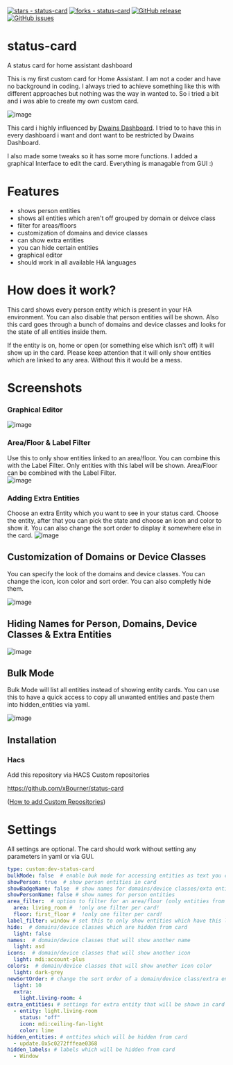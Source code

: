 [![stars - status-card](https://img.shields.io/github/stars/xBourner/status-card?style=for-the-badge)](https://github.com/xBourner/status-card)
[![forks - status-card](https://img.shields.io/github/forks/xBourner/status-card?style=for-the-badge)](https://github.com/xBourner/status-card)
[![GitHub release](https://img.shields.io/github/release/xBourner/status-card?style=for-the-badge)](https://github.com/xBourner/status-card/releases/)
[![GitHub issues](https://img.shields.io/github/issues/xBourner/status-card?style=for-the-badge)](https://github.com/xBourner/status-card/issues)
# status-card

A status card for home assistant dashboard

This is my first custom card for Home Assistant.
I am not a coder and have no background in coding. I always tried to achieve something like this with different approaches but nothing was the way in wanted to.
So i tried a bit and i was able to create my own custom card.

![image](https://github.com/user-attachments/assets/32335d69-4286-4b92-9bb4-eccf0730ff87)

This card i highly influenced by [Dwains Dashboard](https://github.com/dwainscheeren/dwains-lovelace-dashboard).
I tried to to have this in every dashboard i want and dont want to be restricted by Dwains Dashboard.

I also made some tweaks so it has some more functions.
I added a graphical Interface to edit the card. Everything is managable from GUI :)

# Features
 - shows person entities
 - shows all entities which aren't off grouped by domain or deivce class
 - filter for areas/floors
 - customization of domains and device classes
 - can show extra entities
 - you can hide certain entities
 - graphical editor
 - should work in all available HA languages

# How does it work?

This card shows every person entity which is present in your HA environment. You can also disable that person entities will be shown.
Also this card goes through a bunch of domains and device classes and looks for the state of all entities inside them.

If the entity is on, home or open (or something else which isn't off) it will show up in the card.
Please keep attention that it will only show entities which are linked to any area. Without this it would be a mess.

# Screenshots
### Graphical Editor
![image](https://github.com/user-attachments/assets/34ab32ea-7e3a-4d60-b904-f8e400e7ae4c)


### Area/Floor & Label Filter
Use this to only show entities linked to an area/floor. You can combine this with the Label Filter. Only entities with this label will be shown. Area/Floor can be combined with the Label Filter.  
![image](https://github.com/user-attachments/assets/2872ecea-baeb-4276-b594-a71b7632a2e9)


### Adding Extra Entities
Choose an extra Entity which you want to see in your status card. Choose the entity, after that you can pick the state and choose an icon and color to show it. You can also change the sort order to display it somewhere else in the card.
![image](https://github.com/user-attachments/assets/147cce6f-0da2-4d35-aa60-9a194dabd9b9)


## Customization of Domains or Device Classes
You can specify the look of the domains and device classes. You can change the icon, icon color and sort order. You can also completly hide them.

![image](https://github.com/user-attachments/assets/932d00f2-07cf-4d90-b4e7-0e6924395ab5)


## Hiding Names for Person, Domains, Device Classes & Extra Entities
![image](https://github.com/user-attachments/assets/05fa0be6-6d43-4f7b-9366-6f1894f9e38f)



## Bulk Mode
Bulk Mode will list all entities instead of showing entity cards. You can use this to have a quick access to copy all unwanted entities and paste them into hidden_entities via yaml.

![image](https://github.com/user-attachments/assets/3ae9712e-2430-4b8f-b358-4303f5379a15)



## Installation

### Hacs

Add this repository via HACS Custom repositories

https://github.com/xBourner/status-card

([How to add Custom Repositories](https://hacs.xyz/docs/faq/custom_repositories/))


# Settings

All settings are optional. The card should work without setting any parameters in yaml or via GUI. 

```yaml
type: custom:dev-status-card
bulkMode: false  # enable buk mode for accessing entities as text you can copy (easy to add hidden_entities)
showPerson: true  # show person entities in card
showBadgeName: false  # show names for domains/device classes/exta entities
showPersonName: false # show names for person entities
area_filter:  # option to filter for an area/floor (only entities from that area/floor will be shown)
  area: living_room #  !only one filter per card!
  floor: first_floor #  !only one filter per card!
label_filter: window # set this to only show entities which have this label assigned
hide:  # domains/device classes which are hidden from card
  light: false
names:  # domain/device classes that will show another name
  light: asd
icons:  # domain/device classes that will show another icon
  light: mdi:account-plus
colors:  # domain/device classes that will show another icon color
  light: dark-grey
newSortOrder: # change the sort order of a domain/device class/extra entity
  light: 10
  extra:
    light.living-room: 4
extra_entities: # settings for extra entity that will be shown in card when the state is the same like you configured
  - entity: light.living-room
    status: "off"
    icon: mdi:ceiling-fan-light
    color: lime
hidden_entities: # enttites which will be hidden from card
  - update.0x5c0272fffeae0368
hidden_labels: # labels which will be hidden from card
  - Window
```






